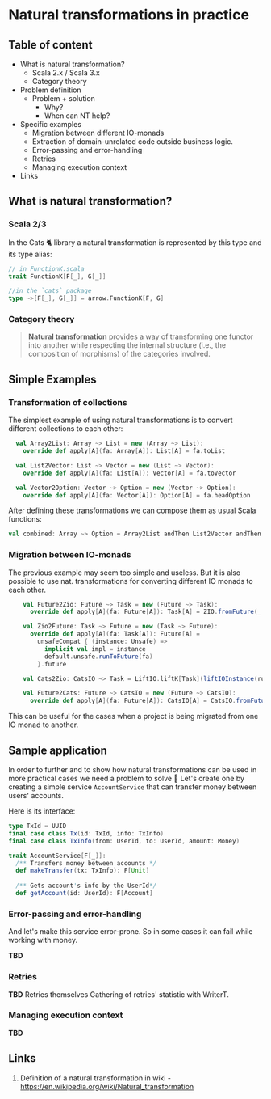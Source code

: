 # Natural transformations in practice

## Table of content
* What is natural transformation?
  * Scala 2.x / Scala 3.x
  * Category theory
* Problem definition
  * Problem + solution
    * Why?
    * When can NT help?
* Specific examples
  * Migration between different IO-monads
  * Extraction of domain-unrelated code outside business logic.
  * Error-passing and error-handling
  * Retries
  * Managing execution context
* Links

## What is natural transformation?

### Scala 2/3
In the Cats 🐈 library a natural transformation is represented by this type and its type alias:
```scala
// in FunctionK.scala
trait FunctionK[F[_], G[_]]

//in the `cats` package
type ~>[F[_], G[_]] = arrow.FunctionK[F, G]
```

### Category theory

> __Natural transformation__ provides a way of transforming one functor into another while respecting the internal structure (i.e., the composition of morphisms) of the categories involved.


## Simple Examples

### Transformation of collections
The simplest example of using natural transformations is to convert different collections to each other:
```scala
  val Array2List: Array ~> List = new (Array ~> List):
    override def apply[A](fa: Array[A]): List[A] = fa.toList

  val List2Vector: List ~> Vector = new (List ~> Vector):
    override def apply[A](fa: List[A]): Vector[A] = fa.toVector

  val Vector2Option: Vector ~> Option = new (Vector ~> Option):
    override def apply[A](fa: Vector[A]): Option[A] = fa.headOption
```

After defining these transformations we can compose them as usual Scala functions:
```scala
val combined: Array ~> Option = Array2List andThen List2Vector andThen Vector2Option
```

### Migration between IO-monads
The previous example may seem too simple and useless. But it is also possible to use nat. transformations for converting different IO monads to each other.
```scala
    val Future2Zio: Future ~> Task = new (Future ~> Task):
      override def apply[A](fa: Future[A]): Task[A] = ZIO.fromFuture(_ => fa)

    val Zio2Future: Task ~> Future = new (Task ~> Future):
      override def apply[A](fa: Task[A]): Future[A] =
        unsafeCompat { (instance: Unsafe) =>
          implicit val impl = instance
          default.unsafe.runToFuture(fa)
        }.future

    val Cats2Zio: CatsIO ~> Task = LiftIO.liftK[Task](liftIOInstance(runtime))

    val Future2Cats: Future ~> CatsIO = new (Future ~> CatsIO):
      override def apply[A](fa: Future[A]): CatsIO[A] = CatsIO.fromFuture(CatsIO(fa))
```
This can be useful for the cases when a project is being migrated from one IO monad to another.

## Sample application
In order to further and to show how natural transformations can be used in more practical cases we need a problem to solve 🙂
Let's create one by creating a simple service `AccountService` that can transfer money between users' accounts.

Here is its interface:

```scala
type TxId = UUID
final case class Tx(id: TxId, info: TxInfo)
final case class TxInfo(from: UserId, to: UserId, amount: Money)

trait AccountService[F[_]]:
  /** Transfers money between accounts */
  def makeTransfer(tx: TxInfo): F[Unit]
  
  /** Gets account's info by the UserId*/
  def getAccount(id: UserId): F[Account]
```

### Error-passing and error-handling
And let's make this service error-prone. So in some cases it can fail while working with money.

__TBD__

### Retries
__TBD__
Retries themselves
Gathering of retries' statistic with WriterT.

### Managing execution context
__TBD__

## Links

1. Definition of a natural transformation in wiki - https://en.wikipedia.org/wiki/Natural_transformation